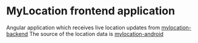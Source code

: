 # MyLocation frontend application

Angular application which receives live location updates from [mylocation-backend](https://github.com/VictorGil/mylocation-backend)
The source of the location data is [mylocation-android](https://github.com/VictorGil/mylocation-android)
